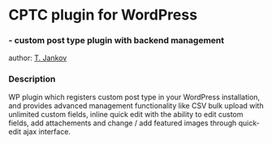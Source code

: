# CPTC plugin for WordPress

### - custom post type plugin with backend management

author: [T. Jankov](http://studio.croati.co)

### Description

WP plugin which registers custom post type in your WordPress installation,
and provides advanced management functionality like CSV bulk upload with 
unlimited custom fields, inline quick edit with the ability to edit custom fields,
add attachements and change / add featured images through quick-edit ajax interface.
